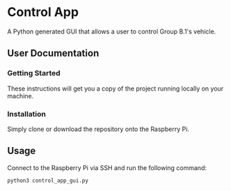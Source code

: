 # Control App
A Python generated GUI that allows a user to control Group B.1's vehicle.

## User Documentation

### Getting Started
These instructions will get you a copy of the project running locally on your machine.

### Installation
Simply clone or download the repository onto the Raspberry Pi.

## Usage
Connect to the Raspberry Pi via SSH and run the following command:
````
python3 control_app_gui.py
````